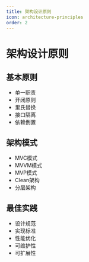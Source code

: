 ```yaml
---
title: 架构设计原则
icon: architecture-principles
order: 2
---
```


# 架构设计原则

## 基本原则
- 单一职责
- 开闭原则
- 里氏替换
- 接口隔离
- 依赖倒置

## 架构模式
- MVC模式
- MVVM模式
- MVP模式
- Clean架构
- 分层架构

## 最佳实践
- 设计规范
- 实现标准
- 性能优化
- 可维护性
- 可扩展性
